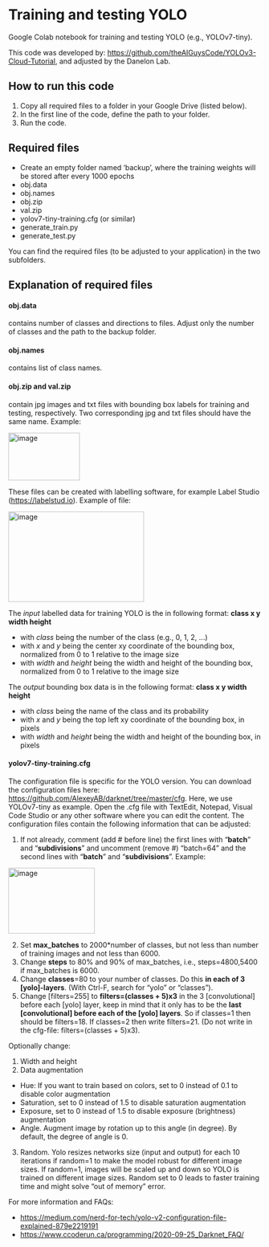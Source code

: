 # Training and testing YOLO

Google Colab notebook for training and testing YOLO (e.g., YOLOv7-tiny). 

This code was developed by: https://github.com/theAIGuysCode/YOLOv3-Cloud-Tutorial, and adjusted by the Danelon Lab.

## How to run this code

1.	Copy all required files to a folder in your Google Drive (listed below).
2.	In the first line of the code, define the path to your folder.
3.	Run the code.

## Required files
-	Create an empty folder named ‘backup’, where the training weights will be stored after every 1000 epochs
-	obj.data
-	obj.names
-	obj.zip
-	val.zip
-	yolov7-tiny-training.cfg (or similar)
-	generate_train.py
-	generate_test.py

You can find the required files (to be adjusted to your application) in the two subfolders.

## Explanation of required files

#### obj.data
contains number of classes and directions to files. Adjust only the number of classes and the path to the backup folder.

#### obj.names
contains list of class names.

#### obj.zip and val.zip
contain jpg images and txt files with bounding box labels for training and testing, respectively. Two corresponding jpg and txt files should have the same name. Example:

<img width="142" height="95" alt="image" src="https://github.com/user-attachments/assets/5561a1b5-0eca-4d3c-a953-e9b89c5b7631" />

These files can be created with labelling software, for example Label Studio (https://labelstud.io). Example of file:

<img width="270" height="180" alt="image" src="https://github.com/user-attachments/assets/f012c5a2-f42e-4ee3-8187-91e3b5f17662" />

The _input_ labelled data for training YOLO is the in following format: **class x y width height**
-	with _class_ being the number of the class (e.g., 0, 1, 2, ...)
-	with _x_ and _y_ being the center xy coordinate of the bounding box, normalized from 0 to 1 relative to the image size
-	with _width_ and _height_ being the width and height of the bounding box, normalized from 0 to 1 relative to the image size

The _output_ bounding box data is in the following format: **class x y width height**
-	with _class_ being the name of the class and its probability
-	with _x_ and _y_ being the top left xy coordinate of the bounding box, in pixels
-	with _width_ and _height_ being the width and height of the bounding box, in pixels


#### yolov7-tiny-training.cfg
The configuration file is specific for the YOLO version. You can download the configuration files here: https://github.com/AlexeyAB/darknet/tree/master/cfg. Here, we use YOLOv7-tiny as example. Open the .cfg file with TextEdit, Notepad, Visual Code Studio or any other software where you can edit the content. The configuration files contain the following information that can be adjusted:
1.	If not already, comment (add # before line) the first lines with “**batch**” and “**subdivisions**” and uncomment (remove #) “batch=64” and the second lines with “**batch**” and “**subdivisions**”. Example:

<img width="172" height="131" alt="image" src="https://github.com/user-attachments/assets/262f9553-e469-4fc6-8445-717ac4f61620" />

2.	Set **max_batches** to 2000*number of classes, but not less than number of training images and not less than 6000.
3.	Change **steps** to 80% and 90% of max_batches, i.e., steps=4800,5400 if max_batches is 6000.
4.	Change **classes**=80 to your number of classes. Do this **in each of 3 [yolo]-layers**. (With Ctrl-F, search for “yolo” or “classes”).
5.	Change [filters=255] to **filters=(classes + 5)x3** in the 3 [convolutional] before each [yolo] layer, keep in mind that it only has to be the **last [convolutional] before each of the [yolo] layers**. So if classes=1 then should be filters=18. If classes=2 then write filters=21. (Do not write in the cfg-file: filters=(classes + 5)x3).

Optionally change:
1.	Width and height
2.	Data augmentation
- Hue: If you want to train based on colors, set to 0 instead of 0.1 to disable color augmentation
- Saturation, set to 0 instead of 1.5 to disable saturation augmentation
- Exposure, set to 0 instead of 1.5 to disable exposure (brightness) augmentation
- Angle. Augment image by rotation up to this angle (in degree). By default, the degree of angle is 0.
3.	Random. Yolo resizes networks size (input and output) for each 10 iterations if random=1 to make the model robust for different image sizes. If random=1, images will be scaled up and down so YOLO is trained on different image sizes. Random set to 0 leads to faster training time and might solve “out of memory” error.

For more information and FAQs:
-	https://medium.com/nerd-for-tech/yolo-v2-configuration-file-explained-879e2219191
-	https://www.ccoderun.ca/programming/2020-09-25_Darknet_FAQ/

